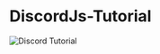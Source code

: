 # DiscordJs-Tutorial

![Discord Tutorial](https://media.discordapp.net/attachments/807743928316067862/836994769887428638/Episode_1_Creating_The_Bot.png "Tutorial")
